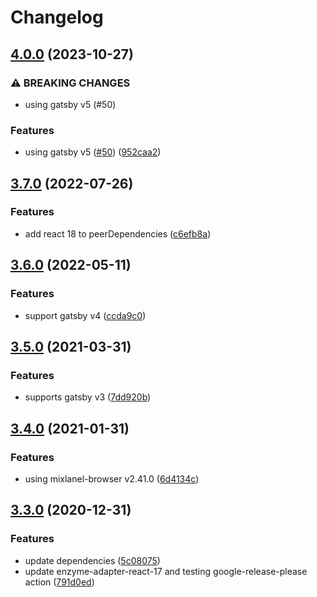 # Changelog

## [4.0.0](https://www.github.com/thomascarvalho/gatsby-plugin-mixpanel/compare/v3.7.0...v4.0.0) (2023-10-27)


### ⚠ BREAKING CHANGES

* using gatsby v5 (#50)

### Features

* using gatsby v5 ([#50](https://www.github.com/thomascarvalho/gatsby-plugin-mixpanel/issues/50)) ([952caa2](https://www.github.com/thomascarvalho/gatsby-plugin-mixpanel/commit/952caa2211c0501a2d7c7064bcd609a330888f82))

## [3.7.0](https://www.github.com/thomascarvalho/gatsby-plugin-mixpanel/compare/v3.6.0...v3.7.0) (2022-07-26)


### Features

* add react 18 to peerDependencies ([c6efb8a](https://www.github.com/thomascarvalho/gatsby-plugin-mixpanel/commit/c6efb8a19f7f4c9a8d0315489ebb0877b419c94c))

## [3.6.0](https://www.github.com/thomascarvalho/gatsby-plugin-mixpanel/compare/v3.5.0...v3.6.0) (2022-05-11)


### Features

* support gatsby v4 ([ccda9c0](https://www.github.com/thomascarvalho/gatsby-plugin-mixpanel/commit/ccda9c0316d34c265728abc79c0f592b96398e53))

## [3.5.0](https://www.github.com/thomascarvalho/gatsby-plugin-mixpanel/compare/v3.4.0...v3.5.0) (2021-03-31)


### Features

* supports gatsby v3 ([7dd920b](https://www.github.com/thomascarvalho/gatsby-plugin-mixpanel/commit/7dd920bc19cc16862771620968ad903068418587))

## [3.4.0](https://www.github.com/thomascarvalho/gatsby-plugin-mixpanel/compare/v3.3.0...v3.4.0) (2021-01-31)


### Features

* using mixlanel-browser v2.41.0 ([6d4134c](https://www.github.com/thomascarvalho/gatsby-plugin-mixpanel/commit/6d4134cf9b2affe8bf0bc4e45f63e073417e4402))

## [3.3.0](https://www.github.com/thomascarvalho/gatsby-plugin-mixpanel/compare/v3.2.1...v3.3.0) (2020-12-31)


### Features

* update dependencies ([5c08075](https://www.github.com/thomascarvalho/gatsby-plugin-mixpanel/commit/5c08075473d893c4cd4fc2566c48a694e01b9819))
* update enzyme-adapter-react-17 and testing google-release-please action ([791d0ed](https://www.github.com/thomascarvalho/gatsby-plugin-mixpanel/commit/791d0ed19fe28e61c6fe5a4abedecf90dd723550))
